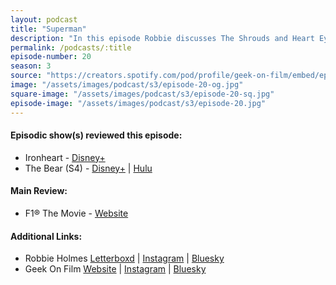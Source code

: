 ```yaml
---
layout: podcast
title: "Superman"
description: "In this episode Robbie discusses The Shrouds and Heart Eyes before a main review of James Gunn's Superman."
permalink: /podcasts/:title
episode-number: 20
season: 3
source: "https://creators.spotify.com/pod/profile/geek-on-film/embed/episodes/S3-E20---Superman-e35jt42"
image: "/assets/images/podcast/s3/episode-20-og.jpg"
square-image: "/assets/images/podcast/s3/episode-20-sq.jpg"
episode-image: "/assets/images/podcast/s3/episode-20.jpg"
---
```

<section>
  <h4>Episodic show(s) reviewed this episode:</h4>
    <ul>
      <li>Ironheart - <a href="https://www.disneyplus.com/browse/entity-b2b50b9a-a055-4b31-a609-8ec46f3add98" target="_blank" rel="ugc noopener noreferrer">Disney+</a></li>
      <li>The Bear (S4) - <a href="https://www.disneyplus.com/en-br/browse/entity-05eb6a8e-90ed-4947-8c0b-e6536cbddd5f" target="_blank" rel="ugc noopener noreferrer">Disney+</a> | <a href="https://www.hulu.com/series/the-bear-05eb6a8e-90ed-4947-8c0b-e6536cbddd5f" target="_blank" rel="ugc noopener noreferrer">Hulu</a></li>
    </ul>
</section>
<section>
  <h4>Main Review:</h4>
    <ul>
      <li>F1® The Movie - <a href="https://www.f1themovie.com/" target="_blank" rel="ugc noopener noreferrer">Website</a></li>
    </ul>
</section>
<section>
  <h4>Additional Links:</h4>
  <ul>
    <li>Robbie Holmes <a href="https://letterboxd.com/robbiethegeek/" rel="ugc noopener noreferrer" target="_blank">Letterboxd</a> | <a href="https://www.instagram.com/robbiethegeek/" rel="ugc noopener noreferrer" target="_blank">Instagram</a> | <a href="https://bsky.app/profile/robbiethegeek.bsky.social" rel="ugc noopener noreferrer" target="_blank">Bluesky</a></li>
    <li>Geek On Film <a href="https://geekonfilm.com/" rel="ugc noopener noreferrer" target="_blank">Website</a> | <a href="https://www.instagram.com/geekonfilmcom/" rel="ugc noopener noreferrer" target="_blank">Instagram</a> | <a href="https://bsky.app/profile/geekonfilm.bsky.social" rel="ugc noopener noreferrer" target="_blank">Bluesky</a></li>
  </ul>
</section>
